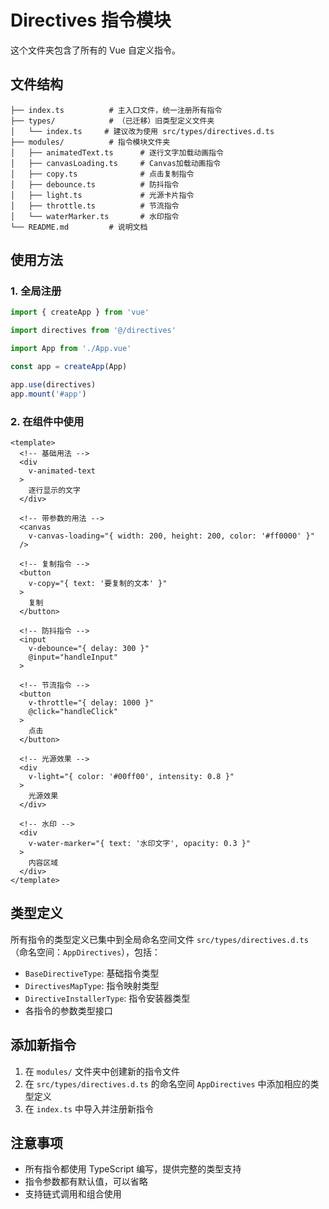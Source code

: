 # Directives 指令模块

这个文件夹包含了所有的 Vue 自定义指令。

## 文件结构

```directives/
├── index.ts          # 主入口文件，统一注册所有指令
├── types/            # （已迁移）旧类型定义文件夹
│   └── index.ts     # 建议改为使用 src/types/directives.d.ts
├── modules/          # 指令模块文件夹
│   ├── animatedText.ts      # 逐行文字加载动画指令
│   ├── canvasLoading.ts     # Canvas加载动画指令
│   ├── copy.ts              # 点击复制指令
│   ├── debounce.ts          # 防抖指令
│   ├── light.ts             # 光源卡片指令
│   ├── throttle.ts          # 节流指令
│   └── waterMarker.ts       # 水印指令
└── README.md         # 说明文档
```

## 使用方法

### 1. 全局注册

```typescript
import { createApp } from 'vue'

import directives from '@/directives'

import App from './App.vue'

const app = createApp(App)

app.use(directives)
app.mount('#app')
```

### 2. 在组件中使用

```vue
<template>
  <!-- 基础用法 -->
  <div
    v-animated-text
  >
    逐行显示的文字
  </div>

  <!-- 带参数的用法 -->
  <canvas
    v-canvas-loading="{ width: 200, height: 200, color: '#ff0000' }"
  />

  <!-- 复制指令 -->
  <button
    v-copy="{ text: '要复制的文本' }"
  >
    复制
  </button>

  <!-- 防抖指令 -->
  <input
    v-debounce="{ delay: 300 }"
    @input="handleInput"
  >

  <!-- 节流指令 -->
  <button
    v-throttle="{ delay: 1000 }"
    @click="handleClick"
  >
    点击
  </button>

  <!-- 光源效果 -->
  <div
    v-light="{ color: '#00ff00', intensity: 0.8 }"
  >
    光源效果
  </div>

  <!-- 水印 -->
  <div
    v-water-marker="{ text: '水印文字', opacity: 0.3 }"
  >
    内容区域
  </div>
</template>
```

## 类型定义

所有指令的类型定义已集中到全局命名空间文件 `src/types/directives.d.ts`（命名空间：`AppDirectives`），包括：

- `BaseDirectiveType`: 基础指令类型
- `DirectivesMapType`: 指令映射类型
- `DirectiveInstallerType`: 指令安装器类型
- 各指令的参数类型接口

## 添加新指令

1. 在 `modules/` 文件夹中创建新的指令文件
2. 在 `src/types/directives.d.ts` 的命名空间 `AppDirectives` 中添加相应的类型定义
3. 在 `index.ts` 中导入并注册新指令

## 注意事项

- 所有指令都使用 TypeScript 编写，提供完整的类型支持
- 指令参数都有默认值，可以省略
- 支持链式调用和组合使用
